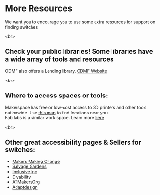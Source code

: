 # More Resources 

We want you to encourage you to use some extra resources for support on finding switches 

\<br\>

## Check your public libraries\! Some libraries have a wide array of tools and resources

ODMF also offers a Lending library. [ODMF Website](https://opendoorswa.org/) 

\<br\>

## Where to access spaces or tools:

Makerspace has free or low-cost access to 3D printers and other tools nationwide. Use [this map](https://makerspace.com/map/)  to find locations near you  
Fab labs is a similar work space. Learn more [here](https://www.fablabs.io/) 

\<br\>

## Other great accessibility pages & Sellers for switches:

* [Makers Making Change](https://www.makersmakingchange.com/s/)   
* [Salvage Gardens](https://salvage.garden/)  
* [Inclusive Inc](https://inclusiveinc.org/)  
* [Diyability](https://www.diyability.org/)   
* [ATMakersOrg](https://www.youtube.com/@ATMakersOrg/videos)   
* [Adaptdesign](https://www.instagram.com/adapteddesign/) 
